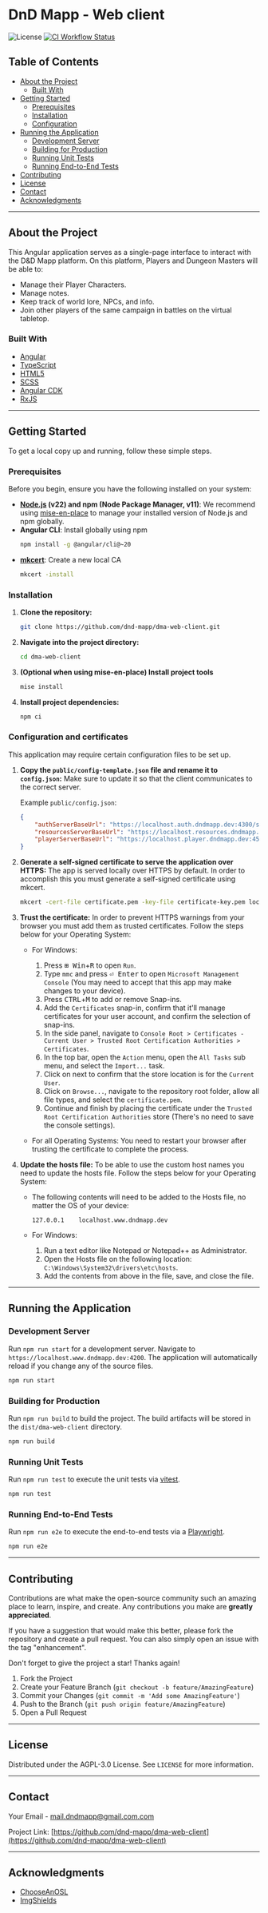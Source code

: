 # DnD Mapp - Web client

![License](https://img.shields.io/github/license/dnd-mapp/dma-web-client)
[![CI Workflow Status](https://img.shields.io/github/actions/workflow/status/dnd-mapp/dma-web-client/ci.yml?branch=main&logo=github&label=CI)](https://github.com/dnd-mapp/dma-web-client/actions/workflows/ci.yml)

## Table of Contents

-   [About the Project](#about-the-project)
    -   [Built With](#built-with)
-   [Getting Started](#getting-started)
    -   [Prerequisites](#prerequisites)
    -   [Installation](#installation)
    -   [Configuration](#configuration-and-certificates)
-   [Running the Application](#running-the-application)
    -   [Development Server](#development-server)
    -   [Building for Production](#building-for-production)
    -   [Running Unit Tests](#running-unit-tests)
    -   [Running End-to-End Tests](#running-end-to-end-tests)
-   [Contributing](#contributing)
-   [License](#license)
-   [Contact](#contact)
-   [Acknowledgments](#acknowledgments)

---

## About the Project

This Angular application serves as a single-page interface to interact with the D&D Mapp platform. On this platform, Players and Dungeon Masters will be able to:

- Manage their Player Characters.
- Manage notes.
- Keep track of world lore, NPCs, and info.
- Join other players of the same campaign in battles on the virtual tabletop.

### Built With

*   [Angular](https://angular.io/)
*   [TypeScript](https://www.typescriptlang.org/)
*   [HTML5](https://developer.mozilla.org/en-US/docs/Web/HTML)
*   [SCSS](https://sass-lang.com/)
*   [Angular CDK](https://material.angular.io/cdk)
*   [RxJS](https://rxjs.dev/)

---

## Getting Started

To get a local copy up and running, follow these simple steps.

### Prerequisites

Before you begin, ensure you have the following installed on your system:

*   **[Node.js](https://nodejs.org/en/download/) (v22) and npm (Node Package Manager, v11)**: We recommend using [mise-en-place](https://mise.jdx.dev/) to manage your installed version of Node.js and npm globally.
*   **Angular CLI**: Install globally using npm
    ```bash
    npm install -g @angular/cli@~20
    ```
*   **[mkcert](https://github.com/FiloSottile/mkcert)**: Create a new local CA
    ```bash
    mkcert -install
    ```

### Installation

1.  **Clone the repository:**
    ```bash
    git clone https://github.com/dnd-mapp/dma-web-client.git
    ```
2.  **Navigate into the project directory:**
    ```bash
    cd dma-web-client
    ```
3.  **(Optional when using mise-en-place) Install project tools**
    ```bash
    mise install
    ```
4.  **Install project dependencies:**
    ```bash
    npm ci
    ```

### Configuration and certificates

This application may require certain configuration files to be set up.

1.  **Copy the `public/config-template.json` file and rename it to `config.json`:** Make sure to update it so that the client communicates to the correct server.

    Example `public/config.json`:
    ```json
    {
        "authServerBaseUrl": "https://localhost.auth.dndmapp.dev:4300/server",
        "resourcesServerBaseUrl": "https://localhost.resources.dndmapp.dev:4400/server",
        "playerServerBaseUrl": "https://localhost.player.dndmapp.dev:4500/server"
    }
    ```

2.  **Generate a self-signed certificate to serve the application over HTTPS:** The app is served locally over HTTPS by default. In order to accomplish this you must generate a self-signed certificate using mkcert.
    ```bash
    mkcert -cert-file certificate.pem -key-file certificate-key.pem localhost.www.dndmapp.dev localhost
    ```

3.  **Trust the certificate:** In order to prevent HTTPS warnings from your browser you must add them as trusted certificates. Follow the steps below for your Operating System:
    -  For Windows:
       1.  Press <kbd>&#8862; Win</kbd>+<kbd>R</kbd> to open `Run`.
       2.  Type `mmc` and press <kbd>⏎ Enter</kbd> to open `Microsoft Management Console` (You may need to accept that this app may make changes to your device).
       3.  Press <kbd>CTRL</kbd>+<kbd>M</kbd> to add or remove Snap-ins.
       4.  Add the `Certificates` snap-in, confirm that it'll manage certificates for your user account, and confirm the selection of snap-ins.
       5.  In the side panel, navigate to `Console Root > Certificates - Current User > Trusted Root Certification Authorities > Certificates`.
       6.  In the top bar, open the `Action` menu, open the `All Tasks` sub menu, and select the `Import...` task.
       7.  Click on next to confirm that the store location is for the `Current User`.
       8.  Click on `Browse...`, navigate to the repository root folder, allow all file types, and select the `certificate.pem`.
       9.  Continue and finish by placing the certificate under the `Trusted Root Certification Authorities` store (There's no need to save the console settings).
    
    -  For all Operating Systems: You need to restart your browser after trusting the certificate to complete the process.

4.  **Update the hosts file:** To be able to use the custom host names you need to update the hosts file. Follow the steps below for your Operating System:
    -  The following contents will need to be added to the Hosts file, no matter the OS of your device:
       ```text
       127.0.0.1    localhost.www.dndmapp.dev
       ```

    -  For Windows:
       1.  Run a text editor like Notepad or Notepad++ as Administrator.
       2.  Open the Hosts file on the following location: `C:\Windows\System32\drivers\etc\hosts`.
       3.  Add the contents from above in the file, save, and close the file.

---

## Running the Application

### Development Server

Run `npm run start` for a development server. Navigate to `https://localhost.www.dndmapp.dev:4200`. The application will automatically reload if you change any of the source files.

```bash
npm run start
```

### Building for Production

Run `npm run build` to build the project. The build artifacts will be stored in the `dist/dma-web-client` directory.

```bash
npm run build
```

### Running Unit Tests

Run `npm run test` to execute the unit tests via [vitest](https://vitest.dev).

```bash
npm run test
```

### Running End-to-End Tests

Run `npm run e2e` to execute the end-to-end tests via a [Playwright](https://playwright.dev/).

```bash
npm run e2e
```

---

## Contributing

Contributions are what make the open-source community such an amazing place to learn, inspire, and create. Any contributions you make are **greatly appreciated**.

If you have a suggestion that would make this better, please fork the repository and create a pull request. You can also simply open an issue with the tag "enhancement".

Don't forget to give the project a star! Thanks again!

1.  Fork the Project
2.  Create your Feature Branch (`git checkout -b feature/AmazingFeature`)
3.  Commit your Changes (`git commit -m 'Add some AmazingFeature'`)
4.  Push to the Branch (`git push origin feature/AmazingFeature`)
5.  Open a Pull Request

---

## License

Distributed under the AGPL-3.0 License. See `LICENSE` for more information.

---

## Contact

Your Email - [mail.dndmapp@gmail.com.com](mailto:mail.dndmapp@gmail.com)

Project Link: [https://github.com/dnd-mapp/dma-web-client](https://github.com/dnd-mapp/dma-web-client)

---

## Acknowledgments

*   [ChooseAnOSL](https://choosealicense.com/)
*   [ImgShields](https://shields.io/)
